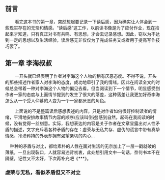 ## 前言  
&nbsp;&nbsp;&nbsp;&nbsp;&nbsp;&nbsp;&nbsp;&nbsp;看完这本书的第一章，突然想起要记录一下读后感，因为确实让人体会到一些现实存在的无奈和情感。“读后感”这工作，以前读书像是为了应付作业，现在拾起来才知道，只有真正对书有共鸣、有思想，才会去记录感想。因此，窃以为不达到一定的思想以及生活经验，读后感无非仅仅为了完成任务又或者用于提高写作技巧罢了。
    
## 第一章 李海叔叔
&nbsp;&nbsp;&nbsp;&nbsp;&nbsp;&nbsp;&nbsp;&nbsp;一开头就已经表明了作者对李海这个人物的稍有厌恶态度。不得不说，开头的那些描述作者家人对李海的态度，成功地牵引了我的情绪，因此在阅读全文的时候总会带着一种对李海这个人物的偏见去看。但当阅读到下一个情节，明显感受到作者一家的态度与上面情节提到的发生了很大的落差，这种落差让我更加好奇李海怎么从一个受人仰慕的人变为一个一家都厌恶的角色。  

&nbsp;&nbsp;&nbsp;&nbsp;&nbsp;&nbsp;&nbsp;&nbsp;上面说的不是整篇读后感想表述的内容，只是对作者如何很好控制读者的情绪，平滑地安排故事情节内容的顺序(应该叫倒述)感到自然，起码在我阅读的时候，没有觉得一丝刻意。实际，我想表达的内容是关于作者在文章显露出对人性矛盾的描述，文字充斥着各种矛盾的存在：虚荣与无私共存、虚伪的谎言中带有真挚情感、冷漠矜持的外表却拥有渴望亲切的内心...  

&nbsp;&nbsp;&nbsp;&nbsp;种种的矛盾与对比，都给素朴的人性在面对生活的无奈加上了一层一戳就破的薄纸，一旦出现裂口，人就容易违背初衷，此处想引用文中一句话，奈何书本不在隔壁，记性又不太好，下次再补充吧《***》。

### 虚荣与无私，看似矛盾但又不对立
   
    
